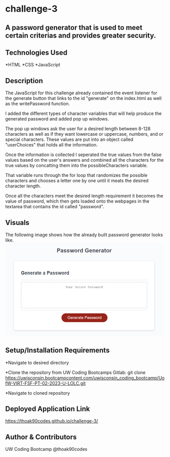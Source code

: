# challenge-3

## A password generator that is used to meet certain criterias and provides greater security.


## Technologies Used

*HTML
*CSS
*JavaScript


## Description

The JavaScript for this challenge already contained the event listener for the generate button that links to the id "generate" on the index.html as well as the writePassword function. 

I added the different types of character variables that will help produce the generated password and added pop up windows. 

The pop up windows ask the user for a desired length between 8-128 characters as well as if they want lowercase or uppercase, numbers, and or special characters. These values are put into an object called "userChoices" that holds all the information. 

Once the information is collected I seperated the true values from the false values based on the user's answers and combined all the characters for the true values by concatting them into the possibleCharacters variable. 

That variable runs through the for loop that randomizes the possible characters and chooses a letter one by one until it meats the desired character length.

Once all the characters meet the desired length requirement it becomes the value of password, which then gets loaded onto the webpages in the textarea that contains the id called "password". 

## Visuals
The following image shows how the already built password generator looks like.
![](./assets/images/password-generator-webpage.png)



## Setup/Installation Requirements

*Navigate to desired directory

*Clone the repository from UW Coding Bootcamps Gitlab:
git clone https://uwisconsin.bootcampcontent.com/uwisconsin_coding_bootcamp/UofW-VIRT-FSF-PT-02-2023-U-LOLC.git

*Navigate to cloned repository


## Deployed Application Link

https://thoak90codes.github.io/challenge-3/


## Author & Contributors
UW Coding Bootcamp
@thoak90codes

